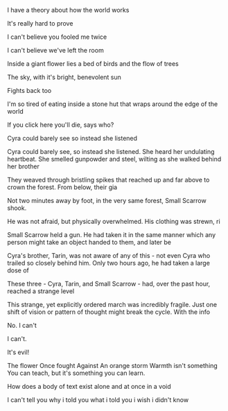 I have a theory about how the world works

It's really hard to prove

I can't believe you fooled me twice

I can't believe we've left the room

Inside a giant flower lies a bed of birds and the flow of trees

The sky, with it's bright, benevolent sun

Fights back too

I'm so tired of eating inside a stone hut that wraps around the edge of the world

If you click here you'll die, says who?

Cyra could barely see so instead she listened

Cyra could barely see, so instead she listened. She heard her undulating heartbeat. She smelled gunpowder and steel, wilting as she walked behind her brother

They weaved through bristling spikes that reached up and far above to crown the forest. From below, their gia

Not two minutes away by foot, in the very same forest, Small Scarrow shook.

He was not afraid, but physically overwhelmed. His clothing was strewn, ri

Small Scarrow held a gun. He had taken it in the same manner which any person might take an object handed to them, and later be

Cyra's brother, Tarin, was not aware of any of this - not even Cyra who trailed so closely behind him. Only two hours ago, he had taken a large dose of 

These three - Cyra, Tarin, and Small Scarrow - had, over the past hour, reached a strange level

This strange, yet explicitly ordered march was incredibly fragile. Just one shift of vision or pattern of thought might break the cycle. With the info

No. I can't

I can't.

It's evil!

The flower
Once fought
Against
An orange storm
Warmth isn't something
You can teach, but
it's something
you can learn.

How does a body
of text exist
alone and at once
in a void

I can't tell
you why i told
you what i told
you i wish
i didn't
know